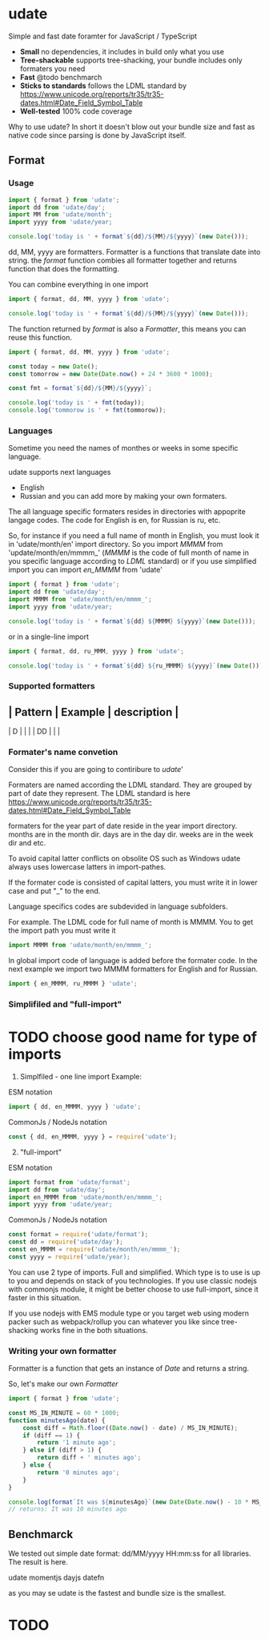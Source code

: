 # udate

Simple and fast date foramter for JavaScript / TypeScript

 * **Small** no dependencies, it includes in build only what you use
 * **Tree-shackable** supports tree-shacking, your bundle includes only formaters you need
 * **Fast** @todo benchmarch
 * **Sticks to standards** follows the LDML standard by https://www.unicode.org/reports/tr35/tr35-dates.html#Date_Field_Symbol_Table
 * **Well-tested** 100% code coverage

Why to use udate? In short it doesn't blow out your bundle size and fast as native code since parsing is done by JavaScript itself.

## Format
### Usage

 ```js
import { format } from 'udate';
import dd from 'udate/day';
import MM from 'udate/month';
import yyyy from 'udate/year;

console.log('today is ' + format`${dd}/${MM}/${yyyy}`(new Date()));
```

dd, MM, yyyy are formatters. Formatter is a functions that translate date into string.
the _format_ function combies all formatter together and returns function that does the formatting.

You can combine everything in one import
```js
import { format, dd, MM, yyyy } from 'udate';

console.log('today is ' + format`${dd}/${MM}/${yyyy}`(new Date()));
```

The function returned by _format_ is also a _Formatter_, this means you can reuse this function.

```js
import { format, dd, MM, yyyy } from 'udate';

const today = new Date();
const tomorrow = new Date(Date.now() + 24 * 3600 * 1000);

const fmt = format`${dd}/${MM}/${yyyy}`;

console.log('today is ' + fmt(today));
console.log('tommorow is ' + fmt(tommorow));
```

### Languages

Sometime you need the names of monthes or weeks in some specific language.

udate supports next languages
 * English
 * Russian
and you can add more by making your own formaters.

The all language specific formaters resides in directories with appoprite langage codes. The code for English is en, for Russian is ru, etc.

So, for instance if you need a full name of month in English, you must look it in 'udate/month/en' import directory. So you import *MMMM* from 'update/month/en/mmmm_' (_MMMM_ is the code of full month of name in you specific language according to _LDML_ standard) or if you use simplified import you can import *en_MMMM*  from 'udate'

```js
import { format } from 'udate';
import dd from 'udate/day';
import MMMM from 'udate/month/en/mmmm_';
import yyyy from 'udate/year;

console.log('today is ' + format`${dd} ${MMMM} ${yyyy}`(new Date()));
 ```

 or in a single-line import

```js
import { format, dd, ru_MMM, yyyy } from 'udate';

console.log('today is ' + format`${dd} ${ru_MMMM} ${yyyy}`(new Date()));
 ```

### Supported formatters
| Pattern | Example | description |
---------------------------------
| D | | |
| DD | | |

### Formater's name convetion

Consider this if you are going to contiribure to _udate_'

Formaters are named according the LDML standard. They are grouped by part of date they represent. The LDML standard is here https://www.unicode.org/reports/tr35/tr35-dates.html#Date_Field_Symbol_Table

formaters for the year part of date reside in the year import directory.
months are in the month dir.
days are in the day dir.
weeks are in the week dir and etc.

To avoid capital latter conflicts on obsolite OS such as Windows udate always uses lowercase latters in import-pathes.

If the formater code is consisted of capital latters, you must write it in lower case and put "_" to the end.

Language specifics codes are subdevided in language subfolders.

For example. The LDML code for full name of month is MMMM. You to get the import path you must write it

``` js
import MMMM from 'udate/month/en/mmmm_';
```

In global import code of language is added before the formater code. In the next example we import two MMMM formatters for English and for Russian.
``` js
import { en_MMMM, ru_MMMM } 'udate';
```

### Simplifiled and "full-import"
# TODO choose good name for type of imports

1. Simplfiled - one line import Example:

ESM notation
``` js
import { dd, en_MMMM, yyyy } 'udate';
```

CommonJs / NodeJs notation

``` js
const { dd, en_MMMM, yyyy } = require('udate');
```

2. "full-import"

ESM notation
``` js
import format from 'udate/format';
import dd from 'udate/day';
import en_MMMM from 'udate/month/en/mmmm_';
import yyyy from 'udate/year;
```

CommonJs / NodeJs notation
``` js
const format = require('udate/format');
const dd = require('udate/day');
const en_MMMM = require('udate/month/en/mmmm_');
const yyyy = require('udate/year);
```

You can use 2 type of imports. Full and simplified. Which type is to use is up to you and depends on stack of you technologies. If you use classic nodejs with commonjs module, it might be better choose to use full-import, since it faster in this situation.

If you use nodejs with EMS module type or you target web using modern packer such as webpack/rollup you can whatever you like since tree-shacking works fine in the both situations.


### Writing your own formatter
Formatter is a function that gets an instance of _Date_ and returns a string.

So, let's make our own _Formatter_
``` js
import { format } from 'udate';

const MS_IN_MINUTE = 60 * 1000;
function minutesAgo(date) {
    const diff = Math.floor((Date.now() - date) / MS_IN_MINUTE);
    if (diff == 1) {
        return '1 minute ago';
    } else if (diff > 1) {
        return diff + ' minutes ago';
    } else {
        return '0 minutes ago';
    }
}

console.log(format`It was ${minutesAgo}`(new Date(Date.now() - 10 * MS_IN_MINUTE)));
// returns: It was 10 minutes ago
```

## Benchmarck
We tested out simple date format: dd/MM/yyyy HH:mm:ss for all libraries. The result is here.

udate
momentjs
dayjs
datefn

as you may se udate is the fastest and bundle size is the smallest.

# TODO
